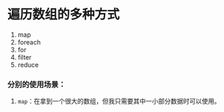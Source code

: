 # 遍历数组的多种方式

1. map
2. foreach
3. for
4. filter
5. reduce

### 分别的使用场景：

1. `map`：在拿到一个很大的数组，但我只需要其中一小部分数据时可以使用。

